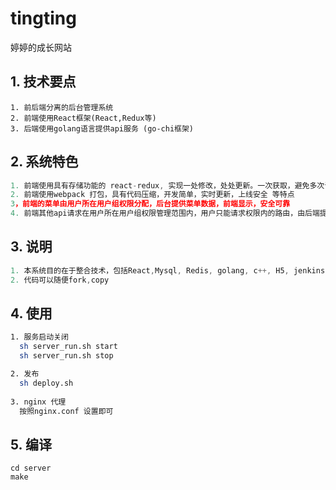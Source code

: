 # tingting
婷婷的成长网站

## 1. 技术要点
``` golang
1. 前后端分离的后台管理系统
2. 前端使用React框架(React,Redux等)
3. 后端使用golang语言提供api服务 (go-chi框架)
```

## 2. 系统特色

``` js
1. 前端使用具有存储功能的 react-redux, 实现一处修改，处处更新。一次获取，避免多次请求
2. 前端使用webpack 打包，具有代码压缩，开发简单，实时更新，上线安全 等特点
3，前端的菜单由用户所在用户组权限分配，后台提供菜单数据，前端显示，安全可靠
4. 前端其他api请求在用户所在用户组权限管理范围内，用户只能请求权限内的路由，由后端提供判断，安全可靠
```

## 3. 说明

``` js
1. 本系统目的在于整合技术，包括React,Mysql, Redis, golang, c++, H5, jenkins, docker, zookeeper 等
2. 代码可以随便fork,copy
```

## 4. 使用
``` sh
1. 服务启动关闭
  sh server_run.sh start
  sh server_run.sh stop

2. 发布
  sh deploy.sh
  
3. nginx 代理
  按照nginx.conf 设置即可
```

## 5. 编译
```
cd server
make
```
